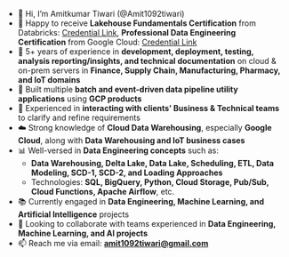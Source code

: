- 👋 Hi, I’m Amitkumar Tiwari (@Amit1092tiwari)
- 🎉 Happy to receive **Lakehouse Fundamentals Certification** from Databricks: [Credential Link](https://credentials.databricks.com/634b023d-4e9a-48f2-8053-279fa4047bb4), **Professional Data Engineering Certification** from Google Cloud: [Credential Link](https://www.credential.net/78e593ff-1e0d-4923-bd77-58f0d5d4fa75#acc.z3coduVb)  
- 💼 5+ years of experience in **development, deployment, testing, analysis reporting/insights, and technical documentation** on cloud & on-prem servers in **Finance, Supply Chain, Manufacturing, Pharmacy, and IoT domains**  
- 🚀 Built multiple **batch and event-driven data pipeline utility applications** using **GCP products**  
- 🤝 Experienced in **interacting with clients' Business & Technical teams** to clarify and refine requirements  
- ☁️ Strong knowledge of **Cloud Data Warehousing**, especially **Google Cloud**, along with **Data Warehousing and IoT business cases**  
- 📊 Well-versed in **Data Engineering concepts** such as:  
  - **Data Warehousing, Delta Lake, Data Lake, Scheduling, ETL, Data Modeling, SCD-1, SCD-2, and Loading Approaches**  
  - Technologies: **SQL, BigQuery, Python, Cloud Storage, Pub/Sub, Cloud Functions, Apache Airflow**, etc.  
- 📚 Currently engaged in **Data Engineering, Machine Learning, and Artificial Intelligence** projects  
- 🤝 Looking to collaborate with teams experienced in **Data Engineering, Machine Learning, and AI projects**  
- 📫 Reach me via email: **amit1092tiwari@gmail.com**  


<!---
Amit1092tiwari/Amit1092tiwari is a ✨ special ✨ repository because its `README.md` (this file) appears on your GitHub profile.
You can click the Preview link to take a look at your changes.
--->

